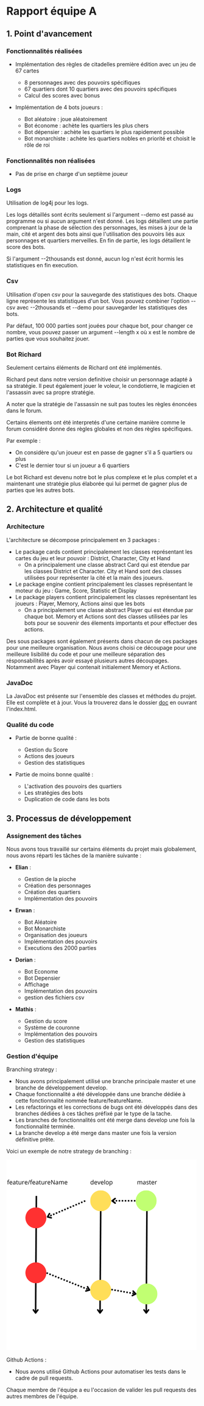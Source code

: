 # Rapport équipe A

## 1. Point d'avancement

### Fonctionnalités réalisées

- Implémentation des règles de citadelles première édition avec un jeu de 67 cartes
    - 8 personnages avec des pouvoirs spécifiques
    - 67 quartiers dont 10 quartiers avec des pouvoirs spécifiques
    - Calcul des scores avec bonus


- Implémentation de 4 bots joueurs :
    - Bot aléatoire : joue aléatoirement
    - Bot économe : achète les quartiers les plus chers
    - Bot dépensier : achète les quartiers le plus rapidement possible
    - Bot monarchiste : achète les quartiers nobles en priorité et choisit le rôle de roi

### Fonctionnalités non réalisées

- Pas de prise en charge d'un septième joueur

### Logs

Utilisation de log4j pour les logs.

Les logs détaillés sont écrits seulement si l'argument --demo est passé au programme ou si
aucun argument n'est donné. Les logs détaillent une partie comprenant
la phase de sélection des personnages, les mises à jour de la main, cité et argent des bots ainsi que l'utilisation des
pouvoirs liés aux personnages et quartiers merveilles.
En fin de partie, les logs détaillent le score des bots.

Si l'argument --2thousands est donné, aucun log n'est écrit hormis les statistiques en fin
execution.

### Csv

Utilisation d'open csv pour la sauvegarde des statistiques des bots.
Chaque ligne représente les statistiques d'un bot.
Vous pouvez combiner l'option --csv avec --2thousands et --demo pour sauvegarder les statistiques des bots.

Par défaut, 100 000 parties sont jouées pour chaque bot, pour changer ce nombre, vous pouvez passer un argument --length
x
où x est le nombre de parties que vous souhaitez jouer.

### Bot Richard

Seulement certains éléments de Richard ont été implémentés.

Richard peut dans notre version definitive choisir un personnage adapté à sa stratégie.
Il peut également jouer le voleur, le condotierre, le magicien et l'assassin avec sa propre stratégie.

A noter que la stratégie de l'assassin ne suit pas toutes les règles énoncées dans le forum.

Certains élements ont été interpretés d'une certaine manière
comme le forum considéré donne des règles globales et non des règles spécifiques.

Par exemple :

- On considère qu'un joueur est en passe de gagner s'il a 5 quartiers ou plus
- C'est le dernier tour si un joueur a 6 quartiers

Le bot Richard est devenu notre bot le plus complexe et le plus complet
et a maintenant une stratégie plus élaborée qui lui permet de gagner plus de parties que les autres bots.

## 2. Architecture et qualité

### Architecture

L'architecture se décompose principalement en 3 packages :

- Le package cards contient principalement les classes représentant les cartes du jeu et leur pouvoir : District,
  Character, City et Hand
    - On a principalement une classe abstract Card qui est étendue par les classes District et Character. City et Hand
      sont des classes utilisées pour représenter la cité et la main des joueurs.
- Le package engine contient principalement les classes représentant le moteur du jeu : Game, Score, Statistic et
  Display
- Le package players contient principalement les classes représentant les joueurs : Player, Memory, Actions ainsi que
  les bots
    - On a principalement une classe abstract Player qui est étendue par chaque bot. Memory et Actions sont des classes
      utilisées par les bots pour se souvenir des élements importants et pour effectuer des actions.

Des sous packages sont également présents dans chacun de ces packages pour une meilleure organisation.
Nous avons choisi ce découpage pour une meilleure lisibilité du code et pour une meilleure séparation des
résponsabilités après avoir essayé plusieurs autres découpages. Notamment avec Player qui contenait initialement Memory
et Actions.

### JavaDoc

La JavaDoc est présente sur l'ensemble des classes et méthodes du projet. Elle est complète et à jour.
Vous la trouverez dans le dossier [doc](JavaDoc) en ouvrant l'index.html.

### Qualité du code

- Partie de bonne qualité :
    - Gestion du Score
    - Actions des joueurs
    - Gestion des statistiques


- Partie de moins bonne qualité :
    - L'activation des pouvoirs des quartiers
    - Les stratégies des bots
    - Duplication de code dans les bots

## 3. Processus de développement

### Assignement des tâches

Nous avons tous travaillé sur certains éléments du projet mais globalement, nous avons réparti les tâches de la manière
suivante :

- **Elian** :
    - Gestion de la pioche
    - Création des personnages
    - Création des quartiers
    - Implémentation des pouvoirs


- **Erwan** :
    - Bot Aléatoire
    - Bot Monarchiste
    - Organisation des joueurs
    - Implémentation des pouvoirs
    - Executions des 2000 parties

- **Dorian** :
    - Bot Econome
    - Bot Depensier
    - Affichage
    - Implémentation des pouvoirs
    - gestion des fichiers csv

- **Mathis** :
    - Gestion du score
    - Système de couronne
    - Implémentation des pouvoirs
    - Gestion des statistiques

### Gestion d'équipe

Branching strategy :

- Nous avons principalement utilisé une branche principale master et une branche de développement develop.
- Chaque fonctionnalité a été développée dans une branche dédiée à cette fonctionnalité nommée feature/featureName.
- Les refactorings et les corrections de bugs ont été développés dans des branches dédiées à ces tâches préfixé par le
  type de la tache.
- Les branches de fonctionnalités ont été merge dans develop une fois la fonctionnalité terminée.
- La branche develop a été merge dans master une fois la version définitive prête.

Voici un exemple de notre strategy de branching :

![strategies des branches](branchingStrat.png)

Github Actions :

- Nous avons utilisé Github Actions pour automatiser les tests dans le cadre de pull requests.

Chaque membre de l'équipe a eu l'occasion de valider les pull requests des autres membres de l'équipe.





